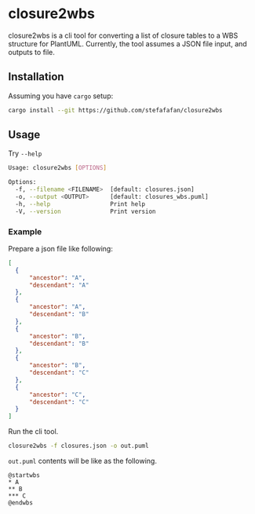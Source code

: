 # closure2wbs

closure2wbs is a cli tool for converting a list of closure tables to a WBS structure for PlantUML.
Currently, the tool assumes a JSON file input, and outputs to file.

## Installation
Assuming you have `cargo` setup:

```sh
cargo install --git https://github.com/stefafafan/closure2wbs
```

## Usage
Try `--help`

```sh
Usage: closure2wbs [OPTIONS]

Options:
  -f, --filename <FILENAME>  [default: closures.json]
  -o, --output <OUTPUT>      [default: closures_wbs.puml]
  -h, --help                 Print help
  -V, --version              Print version
  ```

  ### Example

Prepare a json file like following:

  ```json
[
	{
		"ancestor": "A",
		"descendant": "A"
	},
	{
		"ancestor": "A",
		"descendant": "B"
	},
	{
		"ancestor": "B",
		"descendant": "B"
	},
	{
		"ancestor": "B",
		"descendant": "C"
	},
	{
		"ancestor": "C",
		"descendant": "C"
	}
]
  ```

Run the cli tool.

```sh
closure2wbs -f closures.json -o out.puml
```

`out.puml` contents will be like as the following.

```pml
@startwbs
* A
** B
*** C
@endwbs
```
